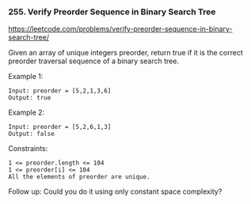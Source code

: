 ### 255. Verify Preorder Sequence in Binary Search Tree

https://leetcode.com/problems/verify-preorder-sequence-in-binary-search-tree/

Given an array of unique integers preorder, return true if it is the correct preorder traversal sequence of a binary search tree.


Example 1:

    Input: preorder = [5,2,1,3,6]
    Output: true
Example 2:

    Input: preorder = [5,2,6,1,3]
    Output: false


Constraints:

    1 <= preorder.length <= 104
    1 <= preorder[i] <= 104
    All the elements of preorder are unique.


Follow up: Could you do it using only constant space complexity?